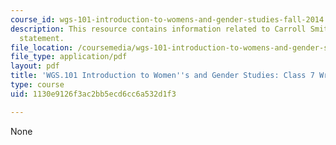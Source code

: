 ```yaml
---
course_id: wgs-101-introduction-to-womens-and-gender-studies-fall-2014
description: This resource contains information related to Carroll Smith-Rosenberg
  statement.
file_location: /coursemedia/wgs-101-introduction-to-womens-and-gender-studies-fall-2014/1130e9126f3ac2bb5ecd6cc6a532d1f3_MITWGS_101F14_InClass7.pdf
file_type: application/pdf
layout: pdf
title: 'WGS.101 Introduction to Women''s and Gender Studies: Class 7 Writing'
type: course
uid: 1130e9126f3ac2bb5ecd6cc6a532d1f3

---
```

None